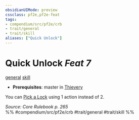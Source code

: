 ```yaml
---
obsidianUIMode: preview
cssclass: pf2e,pf2e-feat
tags:
- compendium/src/pf2e/crb
- trait/general
- trait/skill
aliases: ["Quick Unlock"]
---
```

# Quick Unlock  *Feat 7*  
[general](../../Rules/traits/general.md)  [skill](../../Rules/traits/skill.md)  

- **Prerequisites**: master in [Thievery](../skills.md#Thievery)

You can [Pick a Lock](../../Rules/actions/pick-a-lock.md) using 1 action instead of 2.

*Source: Core Rulebook p. 265*  
%% #compendium/src/pf2e/crb #trait/general #trait/skill %%